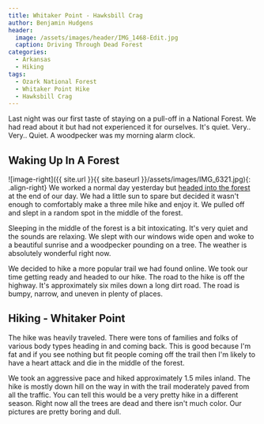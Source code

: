 ```yaml
---
title: Whitaker Point - Hawksbill Crag
author: Benjamin Hudgens
header:
  image: /assets/images/header/IMG_1468-Edit.jpg
  caption: Driving Through Dead Forest
categories:
  - Arkansas
  - Hiking
tags:
  - Ozark National Forest
  - Whitaker Point Hike
  - Hawksbill Crag
---
```


Last night was our first taste of staying on a pull-off in a National Forest.  We had read about it but had not experienced it for ourselves.  It's quiet.  Very.. Very.. Quiet.  A woodpecker was my morning alarm clock.  

## Waking Up In A Forest

![image-right]({{ site.url }}{{ site.baseurl }}/assets/images/IMG_6321.jpg){: .align-right}
We worked a normal day yesterday but [headed into the forest](/national%20parks/arkansas/ozark-national-forest/) at the end of our day.  We had a little sun to spare but decided it wasn't enough to comfortably make a three mile hike and enjoy it.  We pulled off and slept in a random spot in the middle of the forest.

Sleeping in the middle of the forest is a bit intoxicating.  It's very quiet and the sounds are relaxing.  We slept with our windows wide open and woke to a beautiful sunrise and a woodpecker pounding on a tree.  The weather is absolutely wonderful right now.

We decided to hike a more popular trail we had found online.  We took our time getting ready and headed to our hike.  The road to the hike is off the highway.  It's approximately six miles down a long dirt road.  The road is bumpy, narrow, and uneven in plenty of places.

## Hiking - Whitaker Point

The hike was heavily traveled.  There were tons of families and folks of various body types heading in and coming back.  This is good because I'm fat and if you see nothing but fit people coming off the trail then I'm likely to have a heart attack and die in the middle of the forest.  

We took an aggressive pace and hiked approximately 1.5 miles inland.  The hike is mostly down hill on the way in with the trail moderately paved from all the traffic.  You can tell this would be a very pretty hike in a different season.  Right now all the trees are dead and there isn't much color.  Our pictures are pretty boring and dull.
